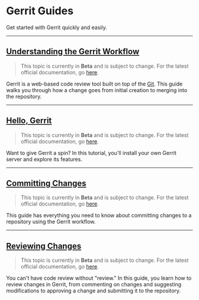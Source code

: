 # Gerrit Guides

Get started with Gerrit quickly and easily.

<hr/>

## [Understanding the Gerrit Workflow](intro-gerrit-walkthrough.md)

> This topic is currently in **Beta** and is subject to change. For the latest
> official documentation, go
> [here](https://gerrit-documentation.storage.googleapis.com/Documentation/2.14.4/index.html).

Gerrit is a web-based code review tool built on top of the
[Git](https://git-scm.com/). This guide walks you through how a change goes from
initial creation to merging into the repository.

<hr/>

## [Hello, Gerrit](hello-gerrit.md)

> This topic is currently in **Beta** and is subject to change. For the latest
> official documentation, go
> [here](https://gerrit-documentation.storage.googleapis.com/Documentation/2.14.4/index.html).

Want to give Gerrit a spin? In this tutorial, you'll install your own Gerrit
server and explore its features.

<hr/>

## [Committing Changes](committing-changes.md)

> This topic is currently in **Beta** and is subject to change. For the latest
> official documentation, go
> [here](https://gerrit-documentation.storage.googleapis.com/Documentation/2.14.4/index.html).

This guide has everything you need to know about committing changes to a
repository using the Gerrit workflow.

<hr/>

## [Reviewing Changes](intro-reviewer.md)

> This topic is currently in **Beta** and is subject to change. For the latest
> official documentation, go
> [here](https://gerrit-documentation.storage.googleapis.com/Documentation/2.14.4/index.html).

You can't have code review without "review." In this guide, you learn how to
review changes in Gerrit, from commenting on changes and suggesting
modifications to approving a change and submitting it to the repository.
